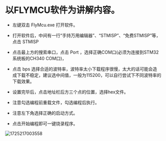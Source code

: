 # 以FLYMCU软件为讲解内容。

- 左键双击 FlyMcu.exe 打开软件。

- 打开软件后，中间有一行“手持万用编辑器”、“STMISP”、“免费STMISP”等，点击 STMISP 

- 点击最上方的搜索串口，点击 Port ，选择正确COM口(必须为连接到STM32系统板的CH340 COM口)，

- 点击 bps 选择合适的波特率，波特率太小下载程序很慢，太大的话可能会造成下载不稳定，建议选中间值，一般为115200，可以自行尝试下不同波特率的下载效果。

- 设置完毕后，点击地址栏后方三个点的位置，选择hex文件。

- 注意勾选编程前重载文件，勾选编程后执行。

- 注意左下角选择正确的启动方式。

- 点击开始编程即可一键烧录程序。

![1725217003558](https://github.com/user-attachments/assets/1c7cbc51-81a4-4c36-bb60-4a2e2e1b8078)
